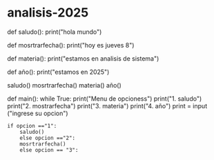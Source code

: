 # analisis-2025


def saludo():
    print("hola mundo")
    
def mosrtrarfecha():
    print("hoy es jueves 8")

def materia():
    print("estamos en analisis de sistema")

def año():
    print("estamos en 2025")
    
saludo() 
mosrtrarfecha()
materia()
año()

def main():
    while True:
    print("Menu de opcioness")
    print("1. saludo")
    print("2. mostrarfecha")
    print("3. materia")
    print("4. año")
    print = input ("ingrese su opcion")
        
    if opcion =="1":
        saludo()
        else opcion =="2":
        mosrtrarfecha()
        else opcion == "3":    
        
    
